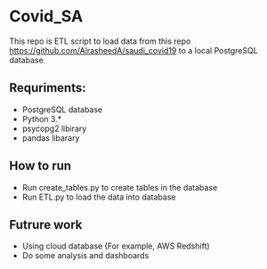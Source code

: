 # Covid_SA
 This repo is ETL script to load data from this repo https://github.com/AlrasheedA/saudi_covid19 to a local PostgreSQL database
 
 ## Requriments:
 *  PostgreSQL database
 *  Python 3.* 
 *  psycopg2 libirary
 *  pandas libarary
 
 ## How to run 
 *  Run create_tables.py to create tables in the database
 *  Run ETL.py to load the data into database
 
 ## Futrure work
 *  Using cloud database (For example, AWS Redshift)
 *  Do some analysis and dashboards 
